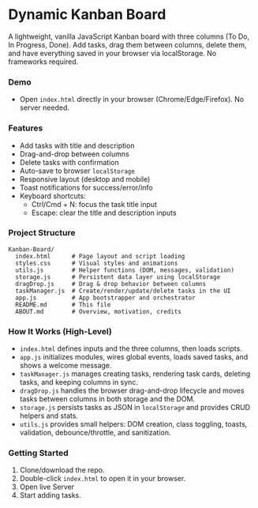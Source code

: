 # Dynamic Kanban Board

A lightweight, vanilla JavaScript Kanban board with three columns (To Do, In Progress, Done). Add tasks, drag them between columns, delete them, and have everything saved in your browser via localStorage. No frameworks required.

### Demo
- Open `index.html` directly in your browser (Chrome/Edge/Firefox). No server needed.

### Features
- Add tasks with title and description
- Drag-and-drop between columns
- Delete tasks with confirmation
- Auto-save to browser `localStorage`
- Responsive layout (desktop and mobile)
- Toast notifications for success/error/info
- Keyboard shortcuts:
  - Ctrl/Cmd + N: focus the task title input
  - Escape: clear the title and description inputs

### Project Structure
```
Kanban-Board/
  index.html      # Page layout and script loading
  styles.css      # Visual styles and animations
  utils.js        # Helper functions (DOM, messages, validation)
  storage.js      # Persistent data layer using localStorage
  dragDrop.js     # Drag & drop behavior between columns
  taskManager.js  # Create/render/update/delete tasks in the UI
  app.js          # App bootstrapper and orchestrator
  README.md       # This file
  ABOUT.md        # Overview, motivation, credits
```

### How It Works (High-Level)
- `index.html` defines inputs and the three columns, then loads scripts.
- `app.js` initializes modules, wires global events, loads saved tasks, and shows a welcome message.
- `taskManager.js` manages creating tasks, rendering task cards, deleting tasks, and keeping columns in sync.
- `dragDrop.js` handles the browser drag-and-drop lifecycle and moves tasks between columns in both storage and the DOM.
- `storage.js` persists tasks as JSON in `localStorage` and provides CRUD helpers and stats.
- `utils.js` provides small helpers: DOM creation, class toggling, toasts, validation, debounce/throttle, and sanitization.

### Getting Started
1) Clone/download the repo.
2) Double-click `index.html` to open it in your browser.
3) Open live Server
4) Start adding tasks.

